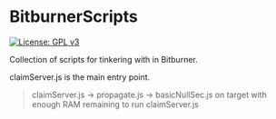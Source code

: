 # BitburnerScripts

[![License: GPL v3](https://img.shields.io/badge/License-GPLv3-blue.svg)](https://www.gnu.org/licenses/gpl-3.0)

Collection of scripts for tinkering with in Bitburner.

claimServer.js is the main entry point.

>claimServer.js &rarr; propagate.js &rarr; basicNullSec.js on target with enough RAM remaining to run claimServer.js
